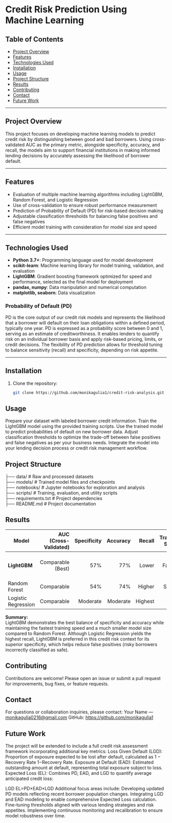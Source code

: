 # Credit Risk Prediction Using Machine Learning

## Table of Contents

- [Project Overview](#project-overview)
- [Features](#features)
- [Technologies Used](#technologies-used)
- [Installation](#installation)
- [Usage](#usage)
- [Project Structure](#project-structure)
- [Results](#results)
- [Contributing](#contributing)
- [Contact](#contact)
- [Future Work](#future-work)

---

## Project Overview

This project focuses on developing machine learning models to predict credit risk by distinguishing between good and bad borrowers. Using cross-validated AUC as the primary metric, alongside specificity, accuracy, and recall, the models aim to support financial institutions in making informed lending decisions by accurately assessing the likelihood of borrower default.

---

## Features

- Evaluation of multiple machine learning algorithms including LightGBM, Random Forest, and Logistic Regression  
- Use of cross-validation to ensure robust performance measurement  
- Prediction of Probability of Default (PD) for risk-based decision making  
- Adjustable classification thresholds for balancing false positives and false negatives  
- Efficient model training with consideration for model size and speed  

---

## Technologies Used

- **Python 3.7+**: Programming language used for model development  
- **scikit-learn**: Machine learning library for model training, validation, and evaluation  
- **LightGBM**: Gradient boosting framework optimized for speed and performance, selected as the final model for deployment  
- **pandas, numpy**: Data manipulation and numerical computation  
- **matplotlib, seaborn**: Data visualization  

### Probability of Default (PD)

PD is the core output of our credit risk models and represents the likelihood that a borrower will default on their loan obligations within a defined period, typically one year. PD is expressed as a probability score between 0 and 1, serving as an estimate of creditworthiness. It enables lenders to quantify risk on an individual borrower basis and apply risk-based pricing, limits, or credit decisions. The flexibility of PD prediction allows for threshold tuning to balance sensitivity (recall) and specificity, depending on risk appetite.

---

## Installation

1. Clone the repository:  
   ```bash
   git clone https://github.com/monikagulia1/credit-risk-analysis.git

## Usage

Prepare your dataset with labeled borrower credit information.
Train the LightGBM model using the provided training scripts.
Use the trained model to predict probabilities of default on new borrower data.
Adjust classification thresholds to optimize the trade-off between false positives and false negatives as per your business needs.
Integrate the model into your lending decision process or credit risk management workflow.

## Project Structure

├── data/                  # Raw and processed datasets  
├── models/                # Trained model files and checkpoints  
├── notebooks/             # Jupyter notebooks for exploration and analysis  
├── scripts/               # Training, evaluation, and utility scripts  
├── requirements.txt       # Project dependencies  
├── README.md              # Project documentation  

## Results

| Model               | AUC (Cross-Validated) | Specificity | Accuracy | Recall   | Training Speed | Model Size                |
|---------------------|----------------------:|------------:|---------:|---------:|---------------:|--------------------------:|
| **LightGBM**        | Comparable (Best)      | 57%         | 77%      | Lower    | Fastest       | ~5x smaller than RF       |
| Random Forest       | Comparable             | 54%         | 74%      | Higher   | Slower        | Larger                   |
| Logistic Regression | Comparable             | Moderate    | Moderate | Highest  | Fast          | Small                    |

**Summary:**  
LightGBM demonstrates the best balance of specificity and accuracy while maintaining the fastest training speed and a much smaller model size compared to Random Forest. Although Logistic Regression yields the highest recall, LightGBM is preferred in this credit risk context for its superior specificity, which helps reduce false positives (risky borrowers incorrectly classified as safe).


## Contributing

Contributions are welcome! Please open an issue or submit a pull request for improvements, bug fixes, or feature requests.

## Contact

For questions or collaboration inquiries, please contact:
Your Name — monikagulia0216@gmail.com
GitHub: https://github.com/monikagulia1

## Future Work

The project will be extended to include a full credit risk assessment framework incorporating additional key metrics:
Loss Given Default (LGD): Proportion of exposure expected to be lost after default, calculated as
1
−
Recovery Rate
1−Recovery Rate.
Exposure at Default (EAD): Estimated outstanding amount at default, representing total exposure subject to loss.
Expected Loss (EL): Combines PD, EAD, and LGD to quantify average anticipated credit loss:

LGD
EL=PD×EAD×LGD
Additional focus areas include:
Developing updated PD models reflecting recent borrower population changes.
Integrating LGD and EAD modeling to enable comprehensive Expected Loss calculation.
Fine-tuning thresholds aligned with various lending strategies and risk appetites.
Implementing continuous monitoring and recalibration to ensure model robustness over time.
